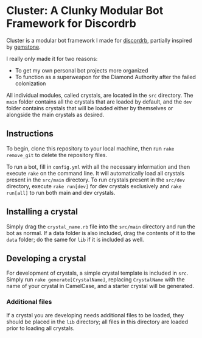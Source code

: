 # Cluster: A Clunky Modular Bot Framework for Discordrb

Cluster is a modular bot framework I made for [discordrb](https://github.com/meew0/discordrb),
partially inspired by [gemstone](https://github.com/z64/gemstone).

I really only made it for two reasons:

* To get my own personal bot projects more organized
* To function as a superweapon for the Diamond Authority after the failed colonization

All individual modules, called crystals, are located in the `src` directory. The `main` folder contains all the crystals
that are loaded by default, and the `dev` folder contains crystals that will be loaded either by themselves or alongside
the main crystals as desired.

## Instructions

To begin, clone this repository to your local machine, then run `rake remove_git` to delete the repository files.

To run a bot, fill in `config.yml` with all the necessary information and then execute `rake` on the command line.
It will automatically load all crystals present in the `src/main` directory. To run crystals present in
the `src/dev` directory, execute `rake run[dev]` for dev crystals exclusively and `rake run[all]` to run both
main and dev crystals.

## Installing a crystal

Simply drag the `crystal_name.rb` file into the `src/main` directory and run the bot as normal.
If a data folder is also included, drag the contents of it to the `data` folder;
do the same for `lib` if it is included as well.

## Developing a crystal

For development of crystals, a simple crystal template is included in `src`. Simply run `rake generate[CrystalName]`,
replacing `CrystalName` with the name of your crystal in CamelCase, and a starter crystal will be generated.

### Additional files

If a crystal you are developing needs additional files to be loaded, they should be placed in the `lib` directory;
all files in this directory are loaded prior to loading all crystals.